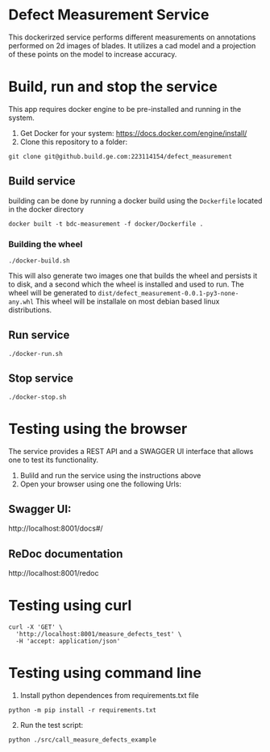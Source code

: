 # Defect Measurement Service

This dockerirzed service performs different measurements on annotations performed on 2d images of blades.
It utilizes a cad model and a projection of these points on the model to increase accuracy.

# Build, run and stop the service

This app requires docker engine to be pre-installed and running in the system.

1. Get Docker for your system: https://docs.docker.com/engine/install/
2. Clone this repository to a folder:

```
git clone git@github.build.ge.com:223114154/defect_measurement
```

## Build service

building can be done by running a docker build using the `Dockerfile` located in the docker directory

`docker built -t bdc-measurement -f docker/Dockerfile .`

### Building the wheel
```
./docker-build.sh
```
This will also generate two images one that builds the wheel and persists it to disk, and a second which the wheel is installed and used to run. 
The wheel will be generated to `dist/defect_measurement-0.0.1-py3-none-any.whl`
This wheel will be installale on most debian based linux distributions.

## Run service

```
./docker-run.sh
```

## Stop service

```
./docker-stop.sh
```



# Testing using the browser
The service provides a REST API and a SWAGGER UI interface that allows one to test its functionality.
1. Bulild and run the service using the instructions above
2. Open your browser using one the following Urls:

## Swagger UI:
http://localhost:8001/docs#/

## ReDoc documentation 
http://localhost:8001/redoc

# Testing using curl

```
curl -X 'GET' \
  'http://localhost:8001/measure_defects_test' \
  -H 'accept: application/json'
```

# Testing using command line

1. Install python dependences from requirements.txt file
```
python -m pip install -r requirements.txt
```
2. Run the test script:

```
python ./src/call_measure_defects_example
```